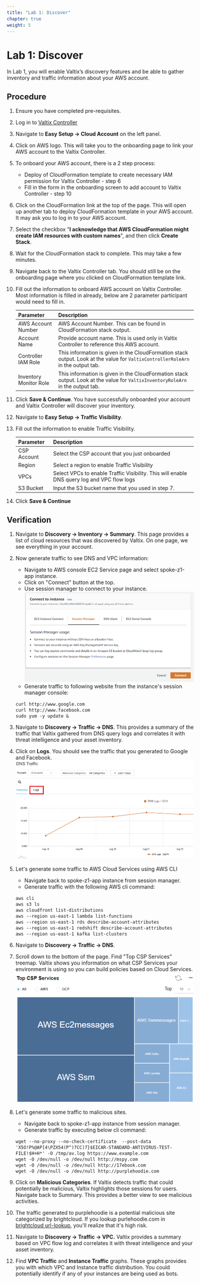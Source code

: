 ```yaml
---
title: "Lab 1: Discover"
chapter: true
weight: 5
---
```


# Lab 1: Discover


In Lab 1, you will enable Valtix’s discovery features and be able to gather inventory and traffic information about your AWS account.

## Procedure

1. Ensure you have completed pre-requisites.
2. Log in to [Valtix Controller](https://prod1-dashboard.vtxsecurityservices.com/)
3. Navigate to **Easy Setup -> Cloud Account** on the left panel.
4. Click on AWS logo. This will take you to the onboarding page to link your AWS account to the Valtix Controller.
5. To onboard your AWS account, there is a 2 step process:
      * Deploy of CloudFormation template to create necessary IAM permission for Valtix Controller - step 6
      * Fill in the form in the onboarding screen to add account to Valtix Controller - step 10
6. Click on the CloudFormation link at the top of the page. This will open up another tab to deploy CloudFormation template in your AWS account. It may ask you to log in to your AWS account.
7. Select the checkbox "**I acknowledge that AWS CloudFormation might create IAM resources with custom names**", and then click **Create Stack**.
8. Wait for the CloudFormation stack to complete. This may take a few minutes.
9. Navigate back to the Valtix Controller tab. You should still be on the onboarding page where you clicked on CloudFormation template link.
10. Fill out the information to onboard AWS account on Valtix Controller. Most information is filled in already, below are 2 parameter participant would need to fill in. 

     Parameter | Description
     ---------|--------------
     AWS Account Number | AWS Account Number. This can be found in CloudFormation stack output.
     Account Name | Provide account name. This is used only in Valtix Controller to reference this AWS account.
     Controller IAM Role | This information is given in the CloudFormation stack output. Look at the value for `ValtixControllerRoleArn` in the output tab. 
     Inventory Monitor Role | This information is given in the CloudFormation stack output. Look at the value for `ValtixInventoryRoleArn` in the output tab. 

12. Click **Save & Continue**. You have successfully onboarded your account and Valtix Controller will discover your inventory.
13. Navigate to **Easy Setup -> Traffic Visibility**.
14. Fill out the information to enable Traffic Visibility.

     Parameter | Description
     ----------|-------------
     CSP Account | Select the CSP account that you just onboarded
     Region | Select a region to enable Traffic Visibility
     VPCs | Select VPCs to enable Traffic Visibility. This will enable DNS query log and VPC flow logs
     S3 Bucket | Input the S3 bucket name that you used in step 7.

15. Click **Save & Continue**

## Verification

1. Navigate to **Discovery -> Inventory -> Summary**. This page provides a list of cloud resources that was discovered by Valtix. On one page, we see everything in your account. 
2. Now generate traffic to see DNS and VPC information:

      *  Navigate to AWS console EC2 Service page and select spoke-z1-app instance.
      *  Click on "Connect" button at the top.
      *  Use session manager to connect to your instance.
         ![SSM](SSM.png)
      *  Generate traffic to following website from the instance's session manager console:

      ```
      curl http://www.google.com
      curl http://www.facebook.com
      sudo yum -y update &
      ```
    
4. Navigate to **Discovery -> Traffic -> DNS**. This provides a summary of the traffic that Valtix gathered from DNS query logs and correlates it with threat intelligence and your asset inventory. 
5. Click on **Logs**. You should see the traffic that you generated to Google and Facebook.  
![DNS](DNS_traffic.png)
6. Let's generate some traffic to AWS Cloud Services using AWS CLI

     *  Navigate back to spoke-z1-app instance from session manager.
     *  Generate traffic with the following AWS cli command:


    ```
    aws cli
    aws s3 ls
    aws cloudfront list-distributions
    aws --region us-east-1 lambda list-functions
    aws --region us-east-1 rds describe-account-attributes
    aws --region us-east-1 redshift describe-account-attributes
    aws --region us-east-1 kafka list-clusters
    ```

7. Navigate to **Discovery -> Traffic -> DNS**. 
8. Scroll down to the bottom of the page. Find "Top CSP Services" treemap. Valtix shows you information on what CSP Services your environment is using so you can build policies based on Cloud Services.
![Cloud_Service](CSP_Services.png)
9. Let's generate some traffic to malicious sites.

     * Navigate back to spoke-z1-app instance from session manager.
     * Generate traffic by executing below cli command:

    ```
    wget --no-proxy --no-check-certificate  --post-data 'X5O!P%@AP[4\PZX54(P^)7CC)7}$EICAR-STANDARD-ANTIVIRUS-TEST-FILE!$H+H*' -O /tmp/av.log https://www.example.com
    wget -O /dev/null -o /dev/null http://mspy.com
    wget -O /dev/null -o /dev/null http://17ebook.com
    wget -O /dev/null -o /dev/null http://purplehoodie.com
    ```

10. Click on **Malicious Categories**. If Valtix detects traffic that could potentially be malicious, Valtix highlights those sessions for users. Navigate back to Summary. This provides a better view to see malicious activities.
11. The traffic generated to purplehoodie is a potential malicious site categorized by brightcloud. If you lookup purlehoodie.com in [brightcloud url-lookup](https://www.brightcloud.com/tools/url-ip-lookup.php), you'll realize that it's high risk.
12. Navigate to **Discovery -> Traffic -> VPC.** Valtix provides a summary based on VPC flow log and correlates it with threat intelligence and your asset inventory. 
13. Find **VPC Traffic** and **Instance Traffic** graphs. These graphs provides you with which VPC and Instance traffic distribution. You could potentially identify if any of your instances are being used as bots.
<br>
